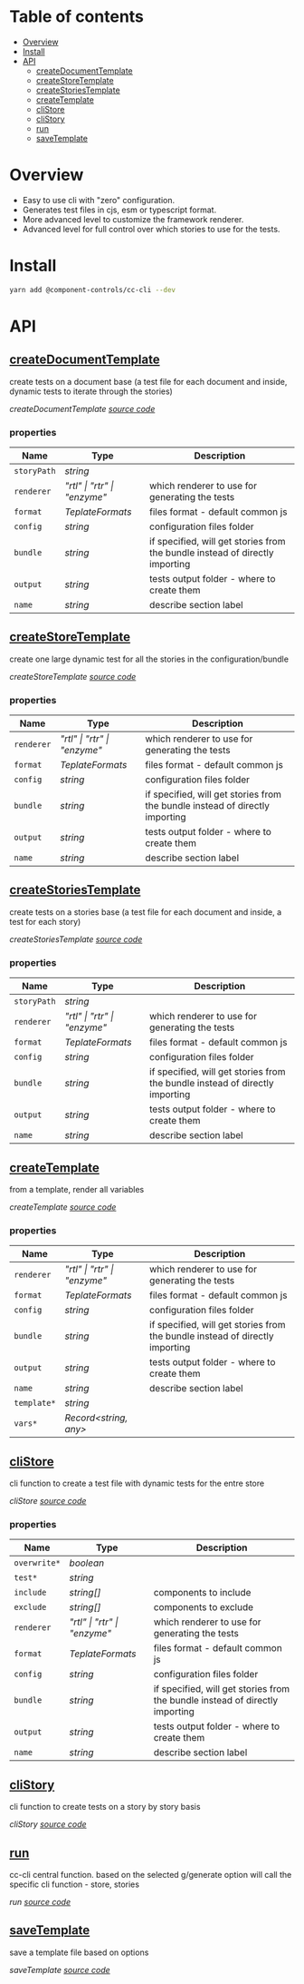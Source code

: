 # Table of contents

-   [Overview](#overview)
-   [Install](#install)
-   [API](#api)
    -   [<ins>createDocumentTemplate</ins>](#inscreatedocumenttemplateins)
    -   [<ins>createStoreTemplate</ins>](#inscreatestoretemplateins)
    -   [<ins>createStoriesTemplate</ins>](#inscreatestoriestemplateins)
    -   [<ins>createTemplate</ins>](#inscreatetemplateins)
    -   [<ins>cliStore</ins>](#insclistoreins)
    -   [<ins>cliStory</ins>](#insclistoryins)
    -   [<ins>run</ins>](#insrunins)
    -   [<ins>saveTemplate</ins>](#inssavetemplateins)

# Overview

-   Easy to use cli with "zero" configuration.
-   Generates test files in cjs, esm or typescript format.
-   More advanced level to customize the framework renderer.
-   Advanced level for full control over which stories to use for the tests.

# Install

```sh
yarn add @component-controls/cc-cli --dev
```

# API

<react-docgen-typescript path="./src" />

<!-- START-REACT-DOCGEN-TYPESCRIPT -->

## <ins>createDocumentTemplate</ins>

create tests on a document base (a test file for each document and inside, dynamic tests to iterate through the stories)

_createDocumentTemplate [source code](https://github.com/ccontrols/component-controls/tree/master/plugins/cc-cli/src/document-template.ts)_

### properties

| Name        | Type                         | Description                                                                  |
| ----------- | ---------------------------- | ---------------------------------------------------------------------------- |
| `storyPath` | _string_                     |                                                                              |
| `renderer`  | _"rtl" \| "rtr" \| "enzyme"_ | which renderer to use for generating the tests                               |
| `format`    | _TeplateFormats_             | files format - default common js                                             |
| `config`    | _string_                     | configuration files folder                                                   |
| `bundle`    | _string_                     | if specified, will get stories from the bundle instead of directly importing |
| `output`    | _string_                     | tests output folder - where to create them                                   |
| `name`      | _string_                     | describe section label                                                       |

## <ins>createStoreTemplate</ins>

create one large dynamic test for all the stories in the configuration/bundle

_createStoreTemplate [source code](https://github.com/ccontrols/component-controls/tree/master/plugins/cc-cli/src/store-template.ts)_

### properties

| Name       | Type                         | Description                                                                  |
| ---------- | ---------------------------- | ---------------------------------------------------------------------------- |
| `renderer` | _"rtl" \| "rtr" \| "enzyme"_ | which renderer to use for generating the tests                               |
| `format`   | _TeplateFormats_             | files format - default common js                                             |
| `config`   | _string_                     | configuration files folder                                                   |
| `bundle`   | _string_                     | if specified, will get stories from the bundle instead of directly importing |
| `output`   | _string_                     | tests output folder - where to create them                                   |
| `name`     | _string_                     | describe section label                                                       |

## <ins>createStoriesTemplate</ins>

create tests on a stories base (a test file for each document and inside, a test for each story)

_createStoriesTemplate [source code](https://github.com/ccontrols/component-controls/tree/master/plugins/cc-cli/src/stories-template.ts)_

### properties

| Name        | Type                         | Description                                                                  |
| ----------- | ---------------------------- | ---------------------------------------------------------------------------- |
| `storyPath` | _string_                     |                                                                              |
| `renderer`  | _"rtl" \| "rtr" \| "enzyme"_ | which renderer to use for generating the tests                               |
| `format`    | _TeplateFormats_             | files format - default common js                                             |
| `config`    | _string_                     | configuration files folder                                                   |
| `bundle`    | _string_                     | if specified, will get stories from the bundle instead of directly importing |
| `output`    | _string_                     | tests output folder - where to create them                                   |
| `name`      | _string_                     | describe section label                                                       |

## <ins>createTemplate</ins>

from a template, render all variables

_createTemplate [source code](https://github.com/ccontrols/component-controls/tree/master/plugins/cc-cli/src/template.ts)_

### properties

| Name        | Type                         | Description                                                                  |
| ----------- | ---------------------------- | ---------------------------------------------------------------------------- |
| `renderer`  | _"rtl" \| "rtr" \| "enzyme"_ | which renderer to use for generating the tests                               |
| `format`    | _TeplateFormats_             | files format - default common js                                             |
| `config`    | _string_                     | configuration files folder                                                   |
| `bundle`    | _string_                     | if specified, will get stories from the bundle instead of directly importing |
| `output`    | _string_                     | tests output folder - where to create them                                   |
| `name`      | _string_                     | describe section label                                                       |
| `template*` | _string_                     |                                                                              |
| `vars*`     | _Record&lt;string, any>_     |                                                                              |

## <ins>cliStore</ins>

cli function to create a test file with dynamic tests for the entre store

_cliStore [source code](https://github.com/ccontrols/component-controls/tree/master/plugins/cc-cli/src/cli/cli-store.ts)_

### properties

| Name         | Type                         | Description                                                                  |
| ------------ | ---------------------------- | ---------------------------------------------------------------------------- |
| `overwrite*` | _boolean_                    |                                                                              |
| `test*`      | _string_                     |                                                                              |
| `include`    | _string\[]_                  | components to include                                                        |
| `exclude`    | _string\[]_                  | components to exclude                                                        |
| `renderer`   | _"rtl" \| "rtr" \| "enzyme"_ | which renderer to use for generating the tests                               |
| `format`     | _TeplateFormats_             | files format - default common js                                             |
| `config`     | _string_                     | configuration files folder                                                   |
| `bundle`     | _string_                     | if specified, will get stories from the bundle instead of directly importing |
| `output`     | _string_                     | tests output folder - where to create them                                   |
| `name`       | _string_                     | describe section label                                                       |

## <ins>cliStory</ins>

cli function to create tests on a story by story basis

_cliStory [source code](https://github.com/ccontrols/component-controls/tree/master/plugins/cc-cli/src/cli/cli-story.ts)_

## <ins>run</ins>

cc-cli central function. based on the selected g/generate option will call the specific
cli function - store, stories

_run [source code](https://github.com/ccontrols/component-controls/tree/master/plugins/cc-cli/src/cli/cli.ts)_

## <ins>saveTemplate</ins>

save a template file based on options

_saveTemplate [source code](https://github.com/ccontrols/component-controls/tree/master/plugins/cc-cli/src/cli/save-template.ts)_

<!-- END-REACT-DOCGEN-TYPESCRIPT -->
